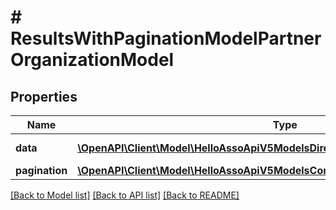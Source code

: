 # # ResultsWithPaginationModelPartnerOrganizationModel

## Properties

Name | Type | Description | Notes
------------ | ------------- | ------------- | -------------
**data** | [**\OpenAPI\Client\Model\HelloAssoApiV5ModelsDirectoryPartnerOrganizationModel[]**](HelloAssoApiV5ModelsDirectoryPartnerOrganizationModel.md) | Data property | [optional]
**pagination** | [**\OpenAPI\Client\Model\HelloAssoApiV5ModelsCommonPaginationModel**](HelloAssoApiV5ModelsCommonPaginationModel.md) |  | [optional]

[[Back to Model list]](../../README.md#models) [[Back to API list]](../../README.md#endpoints) [[Back to README]](../../README.md)
